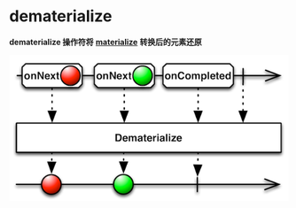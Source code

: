 # dematerialize

**dematerialize 操作符将** [**materialize**](materialize.md) **转换后的元素还原**

![](../.gitbook/assets/dematerialize.png)

